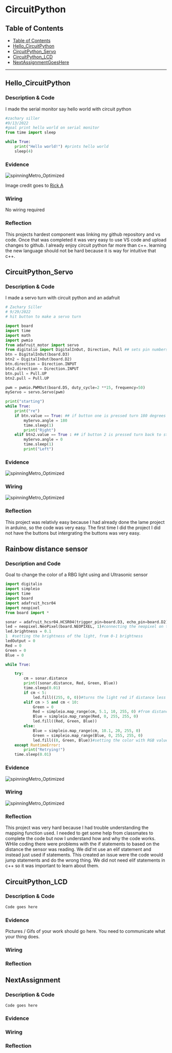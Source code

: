 # CircuitPython

## Table of Contents
* [Table of Contents](#TableOfContents)
* [Hello_CircuitPython](#Hello_CircuitPython)
* [CircuitPython_Servo](#CircuitPython_Servo)
* [CircuitPython_LCD](#CircuitPython_LCD)
* [NextAssignmentGoesHere](#NextAssignment)
---

## Hello_CircuitPython

### Description & Code
I made the serial monitor say hello world with circuit python
```python
#zachary siller
#9/13/2022
#goal print hello world on serial monitor
from time import sleep

while True:
    print("Hello world!") #prints hello world
    sleep(4)
```

### Evidence


![spinningMetro_Optimized](https://user-images.githubusercontent.com/54641488/192549584-18285130-2e3b-4631-8005-0792c2942f73.gif)


Image credit goes to [Rick A](https://www.youtube.com/watch?v=dQw4w9WgXcQ&scrlybrkr=8931d0bc)



### Wiring
No wiring required

### Reflection
This projects hardest component was linking my github repository and vs code. Once that was completed it was very easy to use VS code and upload changes to github. I already enjoy circuit python far more than c++. learning the new language should not be hard because it is way for intuitive that c++.


## CircuitPython_Servo

### Description & Code
I made a servo turn with circuit python and an adafruit
```python
# Zachary Siller
# 9/29/2022
# hit button to make a servo turn

import board
import time 
import math
import pwmio 
from adafruit_motor import servo
from digitalio import DigitalInOut, Direction, Pull ## sets pin numbers and states for buttons
btn = DigitalInOut(board.D3)
btn2 = DigitalInOut(board.D2)
btn.direction = Direction.INPUT
btn2.direction = Direction.INPUT
btn.pull = Pull.UP
btn2.pull = Pull.UP

pwm = pwmio.PWMOut(board.D5, duty_cycle=2 **15, frequency=50)
myServo = servo.Servo(pwm)

print("starting")
while True:
    print("re")
    if btn.value == True: ## if button one is pressed turn 180 degrees
        myServo.angle = 180
        time.sleep(1)
        print("Right")
    elif btn2.value == True : ## if button 2 is pressed turn back to start position
        myServo.angle = 0
        time.sleep(1)
        print("Left")
```

### Evidence

![spinningMetro_Optimized](https://github.com/zsiller38/CircuitPython/blob/master/Images/giphy%20(1).gif?raw=true)

### Wiring
![spinningMetro_Optimized](https://github.com/zsiller38/CircuitPython/blob/master/Images/servocircuitpythonwiring.png?raw=true)

### Reflection
This project was relativly easy because I had already done the lame project in arduino, so the code was very easy. The first time I did the project I did not have the buttons but intergrating the buttons was very easy.

## Rainbow distance sensor

### Description and Code
Goal to change the color of a RBG light using and Ultrasonic sensor
  
```python
import digitalio
import simpleio
import time
import board
import adafruit_hcsr04
import neopixel                       
from board import *

sonar = adafruit_hcsr04.HCSR04(trigger_pin=board.D3, echo_pin=board.D2)
led = neopixel.NeoPixel(board.NEOPIXEL, 1)#connecting the neopixel on the board to the code
led.brightness = 0.1
1  #setting the brightness of the light, from 0-1 brightness
ledOutput = 0
Red = 0
Green = 0
Blue = 0

while True:

    try:
        cm = sonar.distance
        print((sonar.distance, Red, Green, Blue))
        time.sleep(0.01)
        if cm < 5:
            led.fill((255, 0, 0))#turns the light red if distance less than 5
        elif cm > 5 and cm < 10:
            Green = 0
            Red = simpleio.map_range(cm, 5.1, 10, 255, 0) #from distance 5 to 10 red and blue values based on distance from ultrasonic sensor
            Blue = simpleio.map_range(Red, 0, 255, 255, 0)
            led.fill((Red, Green, Blue))
        else:
            Blue = simpleio.map_range(cm, 10.1, 20, 255, 0)
            Green = simpleio.map_range(Blue, 0, 255, 255, 0)
            led.fill((0, Green, Blue))#setting the color with RGB values
    except RuntimeError:
        print("Retrying!")
    time.sleep(0.01)
```
### Evidence
![spinningMetro_Optimized](https://github.com/zsiller38/CircuitPython/blob/master/Images/giphy.gif?raw=true)

### Wiring
![spinningMetro_Optimized](https://github.com/zsiller38/CircuitPython/blob/master/Images/Screenshot%202022-10-11%20153206.png?raw=true)



### Reflection
This project was very hard because I had trouble understanding the mapping function used. I needed to get some help from classmates to complete the code but now I understand how and why the code works. WHile coding there were problems with the if statements to based on the distance the sensor was reading. We did'nt use an elif statement and instead just used if statements. This created an issue were the code would jump statements and do the wrong thing. We did not need elif statements in c++ so it was important to learn about them.


## CircuitPython_LCD

### Description & Code

```python
Code goes here

```

### Evidence

Pictures / Gifs of your work should go here.  You need to communicate what your thing does.

### Wiring

### Reflection





## NextAssignment

### Description & Code

```python
Code goes here

```

### Evidence

### Wiring

### Reflection

